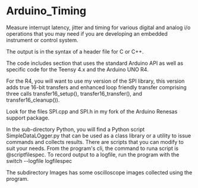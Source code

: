 # Arduino_Timing
Measure interrupt latency, jitter and timing for various digital and analog i/o operations that you may need
if you are developing an embedded instrument or control system.

The output is in the syntax of a header file for C or C++.

The code includes section that uses the standard Arduino API as well as specific code for the Teensy 4.x and
the Arduino UNO R4.

For the R4, you will want to use my version of the SPI library, this version adds true 16-bit transfers and
enhanced loop friendly transfer comprising three calls  transfer16_setup(), transfer16_transfer(), and 
transfer16_cleanup()). 

Look for the files SPI.cpp and SPI.h in my fork of the Arduino Renesas support package.

In the sub-directory  Python, you will find a Python script  SimpleDataLOgger.py that can be used as a class
library or a utility to issue commands and collects results.  There are scripts that you can modify to suit your
needs.  From the program's cli, the command to runa script is @scriptfilespec.   To record output to a logfile,
run the program with the switch --logfile logfilespec

The subdirectory Images has some oscilloscope images collected using the program.
